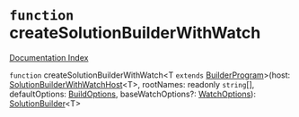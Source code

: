 # `function` createSolutionBuilderWithWatch

[Documentation Index](../README.md)

`function` createSolutionBuilderWithWatch\<T `extends` [BuilderProgram](../interface.BuilderProgram/README.md)>(host: [SolutionBuilderWithWatchHost](../interface.SolutionBuilderWithWatchHost/README.md)\<T>, rootNames: readonly `string`\[], defaultOptions: [BuildOptions](../interface.BuildOptions/README.md), baseWatchOptions?: [WatchOptions](../interface.WatchOptions/README.md)): [SolutionBuilder](../interface.SolutionBuilder/README.md)\<T>

